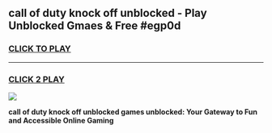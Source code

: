 
## call of duty knock off unblocked - Play Unblocked Gmaes & Free #egp0d
<h3>
<a href="https://news.freeplayer.one?title=call_of_duty_knock_off_unblocked&ref=24F">CLICK TO PLAY</a></h3>
<hr>

<h3>
<a href="https://news.freeplayer.one?title=call_of_duty_knock_off_unblocked&ref=24F">CLICK 2 PLAY</a>
  
</h3>

<a href="https://news.freeplayer.one?title=call_of_duty_knock_off_unblocked&ref=24F/"><img src="https://clearcache.store/games.png"></a>


**call of duty knock off unblocked games unblocked: Your Gateway to Fun and Accessible Online Gaming**
